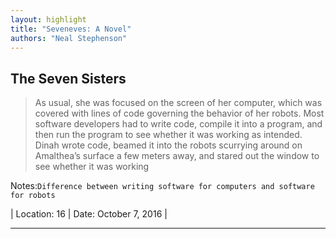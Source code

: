 ```yaml
---
layout: highlight
title: "Seveneves: A Novel"
authors: "Neal Stephenson"
---
```



## The Seven Sisters

 > As usual, she was focused on the screen of her computer, which was covered with lines of code governing the behavior of her robots. Most software developers had to write code, compile it into a program, and then run the program to see whether it was working as intended. Dinah wrote code, beamed it into the robots scurrying around on Amalthea’s surface a few meters away, and stared out the window to see whether it was working


Notes:`Difference between writing software for computers and software for robots`

| Location: 16 | 
 Date: October 7, 2016 |
<br>

----------
<br><br>
